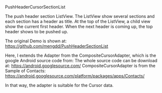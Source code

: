
PushHeaderCursorSectionList

The push header section ListView.
The ListView show several sections and each section has a header as title.
At the top of the ListView, a child view show the current first header.
When the next header is coming up, the top header shows to be pushed up.

The original Demo is shown at:
https://github.com/mengdd/PushHeaderSectionList

Here, I extends the Adapter from the CompositeCursorAdapter,
which is the google Android source code from: 
The whole source code can be download at: https://android.googlesource.com/
CompositeCursorAdapter is from the Sample of Contacts: 
https://android.googlesource.com/platform/packages/apps/Contacts/

In that way, the adapter is suitable for the Cursor data.
